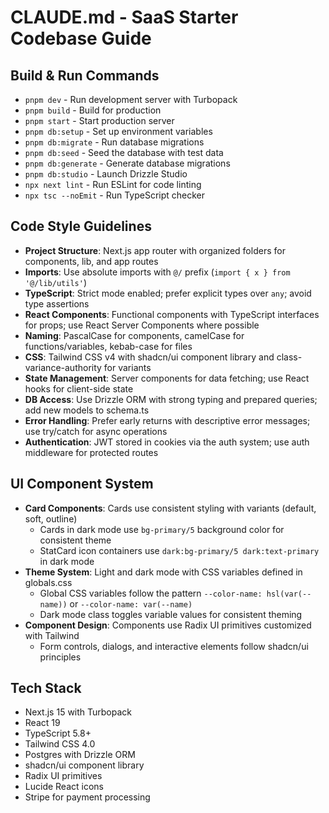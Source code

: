 # CLAUDE.md - SaaS Starter Codebase Guide

## Build & Run Commands
- `pnpm dev` - Run development server with Turbopack
- `pnpm build` - Build for production
- `pnpm start` - Start production server
- `pnpm db:setup` - Set up environment variables
- `pnpm db:migrate` - Run database migrations
- `pnpm db:seed` - Seed the database with test data
- `pnpm db:generate` - Generate database migrations
- `pnpm db:studio` - Launch Drizzle Studio
- `npx next lint` - Run ESLint for code linting
- `npx tsc --noEmit` - Run TypeScript checker

## Code Style Guidelines
- **Project Structure**: Next.js app router with organized folders for components, lib, and app routes
- **Imports**: Use absolute imports with `@/` prefix (`import { x } from '@/lib/utils'`)
- **TypeScript**: Strict mode enabled; prefer explicit types over `any`; avoid type assertions
- **React Components**: Functional components with TypeScript interfaces for props; use React Server Components where possible
- **Naming**: PascalCase for components, camelCase for functions/variables, kebab-case for files
- **CSS**: Tailwind CSS v4 with shadcn/ui component library and class-variance-authority for variants
- **State Management**: Server components for data fetching; use React hooks for client-side state
- **DB Access**: Use Drizzle ORM with strong typing and prepared queries; add new models to schema.ts
- **Error Handling**: Prefer early returns with descriptive error messages; use try/catch for async operations
- **Authentication**: JWT stored in cookies via the auth system; use auth middleware for protected routes

## UI Component System
- **Card Components**: Cards use consistent styling with variants (default, soft, outline)
  - Cards in dark mode use `bg-primary/5` background color for consistent theme
  - StatCard icon containers use `dark:bg-primary/5 dark:text-primary` in dark mode
- **Theme System**: Light and dark mode with CSS variables defined in globals.css
  - Global CSS variables follow the pattern `--color-name: hsl(var(--name))` or `--color-name: var(--name)`
  - Dark mode class toggles variable values for consistent theming
- **Component Design**: Components use Radix UI primitives customized with Tailwind
  - Form controls, dialogs, and interactive elements follow shadcn/ui principles

## Tech Stack
- Next.js 15 with Turbopack
- React 19
- TypeScript 5.8+
- Tailwind CSS 4.0
- Postgres with Drizzle ORM
- shadcn/ui component library
- Radix UI primitives
- Lucide React icons
- Stripe for payment processing